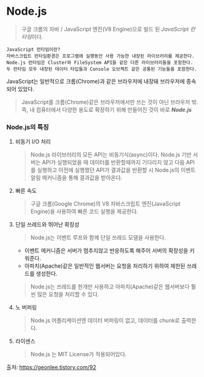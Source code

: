 # Node.js
> 구글 크롬의 자바 / JavaScript 엔진(V8 Engine)으로 빌드 된 *JavaScript 런타임*이다.
```
JavaScript 런타임이란?
자바스크립트 런타임환경은 프로그램에 실행동안 사용 가능한 내장된 라이브러리를 제공한다.
Node.js 런타임은 Cluster와 FileSystem API들 같은 다른 라이브러리들을 포함한다.
두 런타임 모두 내장된 데이터 타입들과 Console 오브젝트 같은 공통된 기능들을 포함한다.
```
JavaScript는 일반적으로 크롬(Chrome)과 같은 브라우저에 내장돼 브라우저에 종속되어 있었다.

> JavaScript를 크롬(Chrome)같은 브라우저에서만 쓰는 것이 아닌 브라우저 밖. 즉, 내 컴퓨터에서 다양한 용도로 확장하기 위해 만들어진 것이 바로 ***Node.js***

### Node.js의 특징
1. 비동기 I/O 처리
    > Node.js 라이브러리의 모든 API는 비동기식(async)이다.
    > Node.js 기반 서버는 API가 실행되었을 때 데이터를 반환할때까지 기다리지 않고 다음 API 를 실행하고 이전에 실행했던 API가 결과값을 반환할 시 Node.js의 이벤트 알림 메커니즘을 통해 결과값을 받아온다.

2. 빠른 속도
    > 구글 크롬(Google Chrome)의 V8 자바스크립트 엔진(JavaScript Engine)을 사용하여 빠른 코드 실행을 제공한다.

3. 단일 쓰레드와 뛰어난 확장성
    > Node.js는 이벤트 루프와 함께 단일 쓰레드 모델을 사용한다.
    * 이벤트 메커니즘은 서버가 멈추지않고 반응하도록 해주어 서버의 확장성을 키워준다.
    * 아파치(Apache)같은 일반적인 웹서버는 요청을 처리하기 위하여 제한된 쓰레드를 생성한다.
    > Node.js는 쓰레드를 한개만 사용하고 아파치(Apache)같은 웹서버보다 훨씬 많은 요청을 처리할 수 있다.

4. 노 버퍼링
    > Node.js 어플리케이션엔 데이터 버퍼링이 없고, 데이터를 chunk로 출력한다.

5. 라이센스
    > Node.js 는 MIT License가 적용되어있다.

출처: https://geonlee.tistory.com/92